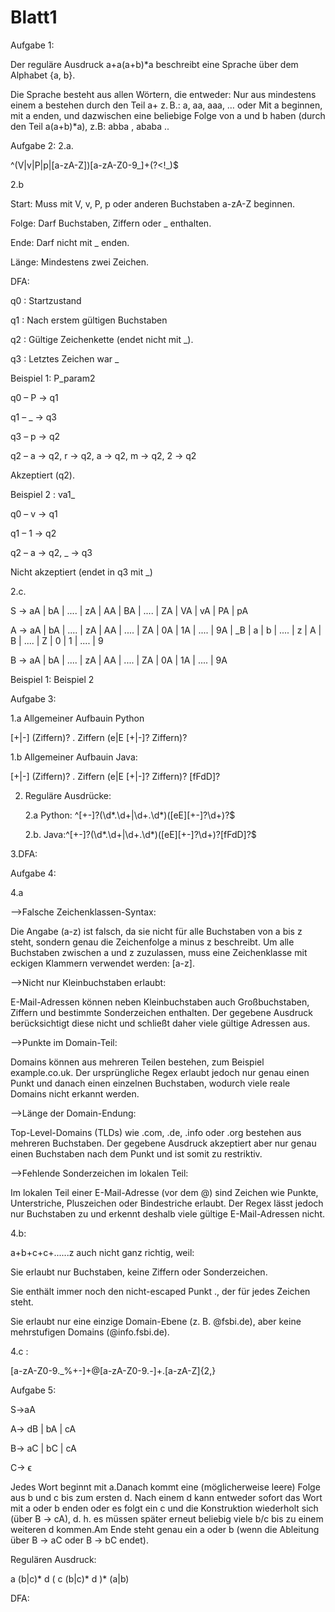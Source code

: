 # Blatt1

Aufgabe 1:

Der reguläre Ausdruck a+a(a+b)*a beschreibt eine Sprache über dem Alphabet {a, b}. 

Die Sprache besteht aus allen Wörtern, die entweder: Nur aus mindestens einem a bestehen  durch den Teil a+ z. B.: a, aa, aaa, … oder Mit a beginnen, mit a enden, und dazwischen eine beliebige Folge von a und b haben (durch den Teil a(a+b)*a), z.B: abba , ababa .. 


Aufgabe 2:
2.a.

^(V|v|P|p|[a-zA-Z])[a-zA-Z0-9_]+(?<!_)$

2.b

Start: Muss mit V, v, P, p oder anderen Buchstaben a-zA-Z beginnen. 

Folge: Darf Buchstaben, Ziffern oder _ enthalten. 

Ende: Darf nicht mit _ enden. 

Länge: Mindestens zwei Zeichen.

DFA:

q0 : Startzustand

q1 : Nach erstem gültigen Buchstaben

q2 : Gültige Zeichenkette (endet nicht mit _). 

q3 : Letztes Zeichen war _ 

Beispiel 1: P_param2

q0 – P → q1 

q1 – _ → q3

q3 – p → q2 

q2 – a → q2, r → q2, a → q2, m → q2, 2 → q2 

Akzeptiert (q2).

Beispiel 2 : va1_

q0 – v → q1 

q1 – 1 → q2 

q2 – a → q2, _ → q3 

Nicht akzeptiert (endet in q3 mit _) 

2.c.

S → aA | bA | .... | zA | AA | BA | .... | ZA | VA | vA | PA | pA  

A → aA | bA | .... | zA | AA | .... | ZA | 0A | 1A | .... | 9A | _B | a | b | .... | z | A | B | .... | Z | 0 | 1 | .... | 9 

B → aA | bA | .... | zA | AA | .... | ZA | 0A | 1A | .... | 9A    

Beispiel 1: 
Beispiel 2

Aufgabe 3:

1.a Allgemeiner Aufbauin Python

   [+|-] (Ziffern)? . Ziffern (e|E [+|-]? Ziffern)?
   
1.b Allgemeiner Aufbauin Java:

   [+|-] (Ziffern)? . Ziffern (e|E [+|-]? Ziffern)? [fFdD]?
   
2. Reguläre Ausdrücke:
   
   2.a Python: ^[+-]?(\d*\.\d+|\d+\.\d*)([eE][+-]?\d+)?$
   
   2.b. Java:^[+-]?(\d*\.\d+|\d+\.\d*)([eE][+-]?\d+)?[fFdD]?$
    
3.DFA:



Aufgabe 4:

4.a

-->Falsche Zeichenklassen-Syntax:

Die Angabe (a-z) ist falsch, da sie nicht für alle Buchstaben von a bis z steht, sondern genau die Zeichenfolge a minus z beschreibt. Um alle Buchstaben zwischen a und z zuzulassen, muss eine Zeichenklasse mit eckigen Klammern verwendet werden: [a-z].

-->Nicht nur Kleinbuchstaben erlaubt:

E-Mail-Adressen können neben Kleinbuchstaben auch Großbuchstaben, Ziffern und bestimmte Sonderzeichen enthalten. Der gegebene Ausdruck berücksichtigt diese nicht und schließt daher viele gültige Adressen aus.

-->Punkte im Domain-Teil:

Domains können aus mehreren Teilen bestehen, zum Beispiel example.co.uk. Der ursprüngliche Regex erlaubt jedoch nur genau einen Punkt und danach einen einzelnen Buchstaben, wodurch viele reale Domains nicht erkannt werden.

-->Länge der Domain-Endung:

Top-Level-Domains (TLDs) wie .com, .de, .info oder .org bestehen aus mehreren Buchstaben. Der gegebene Ausdruck akzeptiert aber nur genau einen Buchstaben nach dem Punkt und ist somit zu restriktiv.

-->Fehlende Sonderzeichen im lokalen Teil:

Im lokalen Teil einer E-Mail-Adresse (vor dem @) sind Zeichen wie Punkte, Unterstriche, Pluszeichen oder Bindestriche erlaubt. Der Regex lässt jedoch nur Buchstaben zu und erkennt deshalb viele gültige E-Mail-Adressen nicht.

4.b:

a+b+c+c+......z auch nicht ganz richtig, weil:

Sie erlaubt nur Buchstaben, keine Ziffern oder Sonderzeichen.

Sie enthält immer noch den nicht-escaped Punkt ., der für jedes Zeichen steht.

Sie erlaubt nur eine einzige Domain-Ebene (z. B. @fsbi.de), aber keine mehrstufigen Domains (@info.fsbi.de).
   
4.c :

[a-zA-Z0-9._%+-]+@[a-zA-Z0-9.-]+\.[a-zA-Z]{2,}


Aufgabe 5:

S->aA 

A-> dB | bA | cA 

B-> aC | bC | cA 

C-> ϵ 

Jedes Wort beginnt mit a.Danach kommt eine (möglicherweise leere) Folge aus b und c bis zum ersten d. Nach einem d kann entweder sofort das Wort mit a oder b enden  oder es folgt ein c und die Konstruktion wiederholt sich (über B -> cA), d. h. es müssen später erneut beliebig viele b/c bis zu einem weiteren d kommen.Am Ende steht genau ein a oder b (wenn die Ableitung über B -> aC oder B -> bC endet).

Regulären Ausdruck:

a (b|c)* d ( c (b|c)* d )* (a|b)  

DFA:

